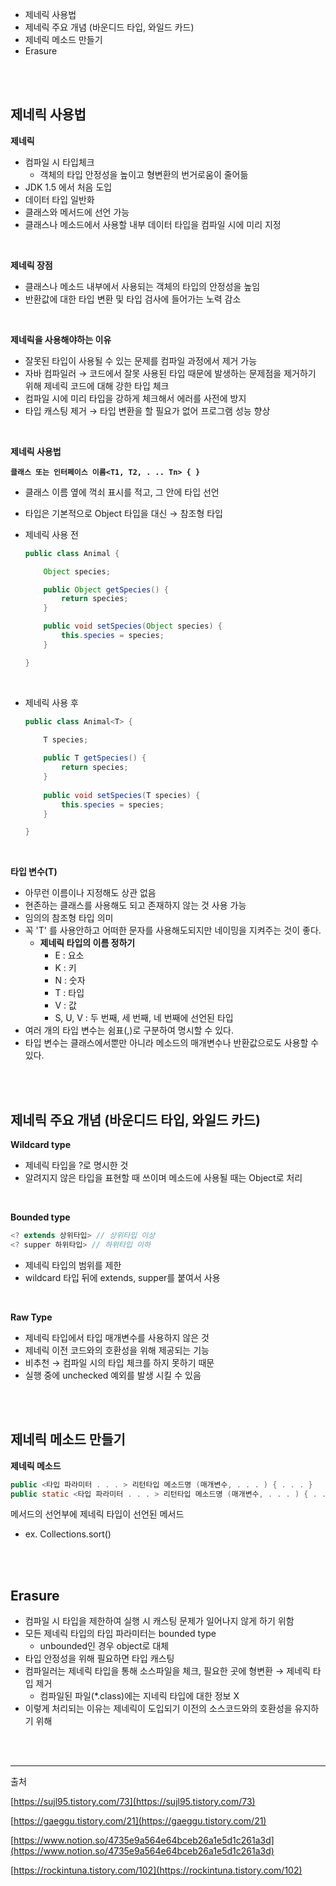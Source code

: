 - 제네릭 사용법
- 제네릭 주요 개념 (바운디드 타입, 와일드 카드)
- 제네릭 메소드 만들기
- Erasure

<br><br>

## 제네릭 사용법

**제네릭**

- 컴파일 시 타입체크
    - 객체의 타입 안정성을 높이고 형변환의 번거로움이 줄어듦
- JDK 1.5 에서 처음 도입
- 데이터 타입 일반화
- 클래스와 메서드에 선언 가능
- 클래스나 메소드에서 사용할 내부 데이터 타입을 컴파일 시에 미리 지정

<br>

**제네릭 장점**

- 클래스나 메소드 내부에서 사용되는 객체의 타입의 안정성을 높임
- 반환값에 대한 타입 변환 및 타입 검사에 들어가는 노력 감소

<br>

**제네릭을 사용해야하는 이유**

- 잘못된 타입이 사용될 수 있는 문제를 컴파일 과정에서 제거 가능
- 자바 컴파일러 → 코드에서 잘못 사용된 타입 때문에 발생하는 문제점을 제거하기 위해 제네릭 코드에 대해 강한 타입 체크
- 컴파일 시에 미리 타입을 강하게 체크해서 에러를 사전에 방지
- 타입 캐스팅 제거 → 타입 변환을 할 필요가 없어 프로그램 성능 향상

<br>

**제네릭 사용법**

**`클래스 또는 인터페이스 이름<T1, T2, . .. Tn> { }`**

- 클래스 이름 옆에 꺽쇠 표시를 적고, 그 안에 타입 선언
- 타입은 기본적으로 Object 타입을 대신 → 참조형 타입
- 제네릭 사용 전
    
    ```java
    public class Animal {
    
        Object species;
    
        public Object getSpecies() {
            return species;
        }
    
        public void setSpecies(Object species) {
            this.species = species;
        }
    
    }
    ```
<br>    

- 제네릭 사용 후
    
    ```java
    public class Animal<T> {
    
    	T species;
    	
    	public T getSpecies() {
    	    return species;
    	}
    	
    	public void setSpecies(T species) {
    	    this.species = species;
    	}
    
    }
    ```

<br>

**타입 변수(T)**

- 아무런 이름이나 지정해도 상관 없음
- 현존하는 클래스를 사용해도 되고 존재하지 않는 것 사용 가능
- 임의의 참조형 타입 의미
- 꼭 'T' 를 사용안하고 어떠한 문자를 사용해도되지만 네이밍을 지켜주는 것이 좋다.
    - **제네릭 타입의 이름 정하기**
        - E : 요소
        - K : 키
        - N : 숫자
        - T : 타입
        - V : 값
        - S, U, V : 두 번째, 세 번째, 네 번째에 선언된 타입
- 여러 개의 타입 변수는 쉼표(,)로 구분하여 명시할 수 있다.
- 타입 변수는 클래스에서뿐만 아니라 메소드의 매개변수나 반환값으로도 사용할 수 있다.

<br><br>

## 제네릭 주요 개념 (바운디드 타입, 와일드 카드)

**Wildcard type**

- 제네릭 타입을 ?로 명시한 것
- 알려지지 않은 타입을 표현할 때 쓰이며 메소드에 사용될 때는 Object로 처리

<br>

**Bounded type**

```java
<? extends 상위타입> // 상위타입 이상
<? supper 하위타입> // 하위타입 이하
```

- 제네릭 타입의 범위를 제한
- wildcard 타입 뒤에 extends, supper를 붙여서 사용

<br>

**Raw Type**

- 제네릭 타입에서 타입 매개변수를 사용하지 않은 것
- 제네릭 이전 코드와의 호환성을 위해 제공되는 기능
- 비추천 → 컴파일 시의 타입 체크를 하지 못하기 때문
- 실행 중에 unchecked 예외를 발생 시킬 수 있음

<br><br>

## 제네릭 메소드 만들기

**제네릭 메소드**

```java
public <타입 파라미터 . . . > 리턴타입 메소드명 (매개변수, . . . ) { . . . }
public static <타입 파라미터 . . . > 리턴타입 메소드명 (매개변수, . . . ) { . . . }
```

메서드의 선언부에 제네릭 타입이 선언된 메서드

- ex. Collections.sort()

<br><br>

## Erasure

- 컴파일 시 타입을 제한하여 실행 시 캐스팅 문제가 일어나지 않게 하기 위함
- 모든 제네릭 타입의 타입 파라미터는 bounded type
    - unbounded인 경우 object로 대체
- 타입 안정성을 위해 필요하면 타입 캐스팅
- 컴파일러는 제네릭 타입을 통해 소스파일을 체크, 필요한 곳에 형변환 → 제네릭 타입 제거
    - 컴파일된 파일(*.class)에는 지네릭 타입에 대한 정보 X
- 이렇게 처리되는 이유는 제네릭이 도입되기 이전의 소스코드와의 호환성을 유지하기 위해

<br><br>
<hr>

출처

[https://sujl95.tistory.com/73](https://sujl95.tistory.com/73)

[https://gaeggu.tistory.com/21](https://gaeggu.tistory.com/21)

[https://www.notion.so/4735e9a564e64bceb26a1e5d1c261a3d](https://www.notion.so/4735e9a564e64bceb26a1e5d1c261a3d)

[https://rockintuna.tistory.com/102](https://rockintuna.tistory.com/102)
